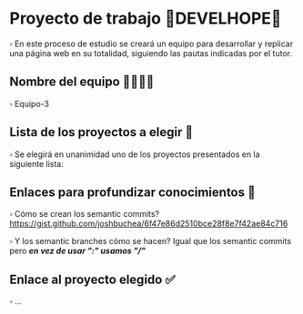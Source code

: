 # Proyecto de trabajo 🚸DEVELHOPE🚸
  ▫️ En este proceso de estudio se creará un equipo para desarrollar y replicar una página web en su totalidad, siguiendo las pautas indicadas por el tutor. 

## Nombre del equipo 👨‍👩‍👧‍👦
  ▫️ Equipo-3

## Lista de los proyectos a elegir 📃
  ▫️ Se elegirá en unanimidad uno de los proyectos presentados en la siguiente lista:
  
  
## Enlaces para profundizar conocimientos 🎒
  ▫️ Cómo se crean los semantic commits? https://gist.github.com/joshbuchea/6f47e86d2510bce28f8e7f42ae84c716
  
  ▫️ Y los semantic branches cómo se hacen? Igual que los semantic commits pero ***en vez de usar ":" usamos "/"***
  
## Enlace al proyecto elegido ✅
  ▫️ ...

